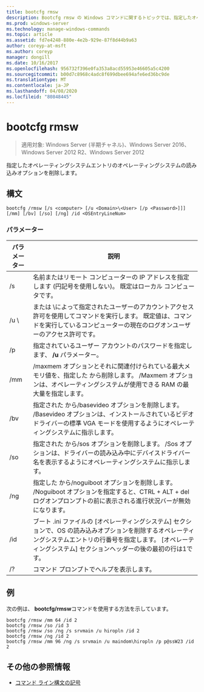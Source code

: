 ```yaml
---
title: bootcfg rmsw
description: Bootcfg rmsw の Windows コマンドに関するトピックでは、指定したオペレーティングシステムエントリのオペレーティングシステムの読み込みオプションが削除されます。
ms.prod: windows-server
ms.technology: manage-windows-commands
ms.topic: article
ms.assetid: fd7e4248-880e-4e2b-929e-87f8d44b9a63
author: coreyp-at-msft
ms.author: coreyp
manager: dongill
ms.date: 10/16/2017
ms.openlocfilehash: 956732f396e0fa353a8acd55953e46605a5c4200
ms.sourcegitcommit: b00d7c8968c4adc8f699dbee694afe6ed36bc9de
ms.translationtype: MT
ms.contentlocale: ja-JP
ms.lasthandoff: 04/08/2020
ms.locfileid: "80848445"
---
```

# <a name="bootcfg-rmsw"></a>bootcfg rmsw

>適用対象: Windows Server (半期チャネル)、Windows Server 2016、Windows Server 2012 R2、Windows Server 2012

指定したオペレーティングシステムエントリのオペレーティングシステムの読み込みオプションを削除します。

## <a name="syntax"></a>構文
```
bootcfg /rmsw [/s <computer> [/u <Domain>\<User> [/p <Password>]]] [/mm] [/bv] [/so] [/ng] /id <OSEntryLineNum>
```
### <a name="parameters"></a>パラメーター

|      パラメーター       |                                                                                                      説明                                                                                                       |
|----------------------|------------------------------------------------------------------------------------------------------------------------------------------------------------------------------------------------------------------------|
|    /s <computer>     |                                                   名前またはリモート コンピューターの IP アドレスを指定します (円記号を使用しない)。 既定はローカル コンピュータです。                                                   |
| /u <Domain>\\<User>  |          <User> または <Domain>\\<User>によって指定されたユーザーのアカウントアクセス許可を使用してコマンドを実行します。 既定値は、コマンドを実行しているコンピューターの現在のログオンユーザーのアクセス許可です。          |
|    /p <Password>     |                                                                 指定されているユーザー アカウントのパスワードを指定します、 **/u** パラメーター。                                                                  |
|         /mm          |           /maxmem オプションとそれに関連付けられている最大メモリ値を、指定した <OSEntryLineNum>から削除します。 /Maxmem オプションは、オペレーティングシステムが使用できる RAM の最大量を指定します。            |
|         /bv          |                     指定された <OSEntryLineNum>から/basevideo オプションを削除します。 /Basevideo オプションは、インストールされているビデオドライバーの標準 VGA モードを使用するようにオペレーティングシステムに指示します。                     |
|         /so          |                         指定された <OSEntryLineNum>から/sos オプションを削除します。 /Sos オプションは、ドライバーの読み込み中にデバイスドライバー名を表示するようにオペレーティングシステムに指示します。                          |
|         /ng          |                         指定した <OSEntryLineNum>から/noguiboot オプションを削除します。 /Noguiboot オプションを指定すると、CTRL + ALT + del ログオンプロンプトの前に表示される進行状況バーが無効になります。                          |
| /id <OSEntryLineNum> | ブート .ini ファイルの [オペレーティングシステム] セクションで、OS の読み込みオプションを削除するオペレーティングシステムエントリの行番号を指定します。 [オペレーティングシステム] セクションヘッダーの後の最初の行は1です。 |
|          /?          |                                                                                          コマンド プロンプトでヘルプを表示します。                                                                                          |

## <a name="examples"></a><a name=BKMK_examples></a>例
次の例は、 **bootcfg/rmsw**コマンドを使用する方法を示しています。
```
bootcfg /rmsw /mm 64 /id 2 
bootcfg /rmsw /so /id 3 
bootcfg /rmsw /so /ng /s srvmain /u hiropln /id 2 
bootcfg /rmsw /ng /id 2 
bootcfg /rmsw /mm 96 /ng /s srvmain /u maindom\hiropln /p p@ssW23 /id 2       
```
## <a name="additional-references"></a>その他の参照情報
- [コマンド ライン構文の記号](command-line-syntax-key.md)
